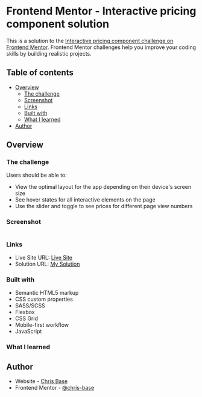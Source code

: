 # Frontend Mentor - Interactive pricing component solution

This is a solution to the [Interactive pricing component challenge on Frontend Mentor](https://www.frontendmentor.io/challenges/interactive-pricing-component-t0m8PIyY8). Frontend Mentor challenges help you improve your coding skills by building realistic projects. 

## Table of contents

- [Overview](#overview)
  - [The challenge](#the-challenge)
  - [Screenshot](#screenshot)
  - [Links](#links)
  - [Built with](#built-with)
  - [What I learned](#what-i-learned)
- [Author](#author)

## Overview



### The challenge

Users should be able to:

- View the optimal layout for the app depending on their device's screen size
- See hover states for all interactive elements on the page
- Use the slider and toggle to see prices for different page view numbers

### Screenshot

![]()

### Links

- Live Site URL: [Live Site]()
- Solution URL: [My Solution]()

### Built with

- Semantic HTML5 markup
- CSS custom properties
- SASS/SCSS
- Flexbox
- CSS Grid
- Mobile-first workflow
- JavaScript

### What I learned



## Author

- Website - [Chris Base](https://github.com/chris-base)
- Frontend Mentor - [@chris-base](https://www.frontendmentor.io/profile/chris-base)